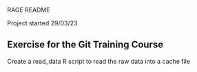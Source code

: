 RAGE README

Project started 29/03/23

## Exercise for the Git Training Course

Create a read_data R script to read the raw data into a cache file

